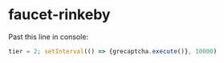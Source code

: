 # faucet-rinkeby

Past this line in console:

```javascript
tier = 2; setInterval(() => {grecaptcha.execute()}, 10000)
```
